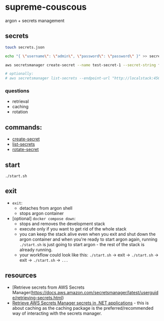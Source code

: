 # supreme-couscous

argon + secrets management

## secrets

```bash
touch secrets.json

echo "{ \"username\": \"admin\", \"password\": \"password\" }" >> secrets.json

aws secretsmanager create-secret --name test-secret-1 --secret-string file://secrets.json --endpoint-url "http://localstack:4566" > /dev/null

# optionally:
# aws secretsmanager list-secrets --endpoint-url "http://localstack:4566"
```

### questions

* retrieval
* caching
* rotation

## commands:

* [create-secret](https://awscli.amazonaws.com/v2/documentation/api/latest/reference/secretsmanager/create-secret.html)
* [list-secrets](https://awscli.amazonaws.com/v2/documentation/api/latest/reference/secretsmanager/list-secrets.html)
* [rotate-secret](https://awscli.amazonaws.com/v2/documentation/api/latest/reference/secretsmanager/rotate-secret.html)

## start

`./start.sh`

## exit

* `exit`:
  * detaches from argon shell
  * stops argon container
* [optional] `docker compose down`:
  * stops and removes the development stack
  * execute only if you want to get rid of the whole stack
  * you can keep the stack alive even when you exit and shut down the argon container and when you're ready to start argon again, running `./start.sh` is just going to start argon - the rest of the stack is already running.
  * your workflow could look like this: `./start.sh` -> exit -> `./start.sh` -> exit -> `./start.sh` -> `...` 

## resources

* [Retrieve secrets from AWS Secrets Manager(https://docs.aws.amazon.com/secretsmanager/latest/userguide/retrieving-secrets.html)
* [Retrieve AWS Secrets Manager secrets in .NET applications](https://docs.aws.amazon.com/secretsmanager/latest/userguide/retrieving-secrets_cache-net.html) - this is about caching as the caching package is the preferred/recommended way of interacting with the secrets manager.